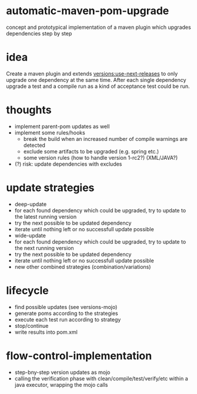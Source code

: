 automatic-maven-pom-upgrade
===========================

concept and prototypical implementation of a maven plugin which upgrades dependencies step by step


# idea

Create a maven plugin and extends [versions:use-next-releases](http://mojo.codehaus.org/versions-maven-plugin/use-next-releases-mojo.html)
to only upgrade one dependency at the same time. After each single dependency upgrade a test and a compile run as a kind of acceptance test could be run.

# thoughts 

* implement parent-pom updates as well
* implement some rules/hooks
  * break the build when an increased number of compile warnings are detected
  * exclude some artifacts to be upgraded (e.g. spring etc.)
  * some version rules (how to handle version 1-rc2?) (XML/JAVA?)
* (?) risk: update dependencies with excludes 

# update strategies
* deep-update
 * for each found dependency which could be upgraded, try to update to the latest running version
 * try the next possible to be updated dependency
 * iterate until nothing left or no successfull update possible
* wide-update
 * for each found dependency which could be upgraded, try to update to the next running version
 * try the next possible to be updated dependency
 * iterate until nothing left or no successfull update possible
* new other combined strategies (combination/variations)
 

# lifecycle
* find possible updates (see versions-mojo)
* generate poms according to the strategies
 * execute each test run according to strategy
 * stop/continue
* write results into pom.xml

# flow-control-implementation
* step-bny-step version updates as mojo
* calling the verification phase with clean/compile/test/verify/etc within a java executor, wrapping the mojo calls